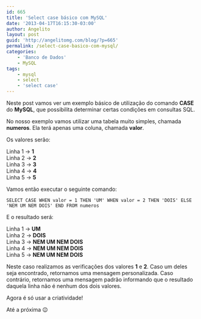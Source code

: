 ```yaml
---
id: 665
title: 'Select case básico com MySQL'
date: '2013-04-17T16:15:30-03:00'
author: Angelito
layout: post
guid: 'http://angelitomg.com/blog/?p=665'
permalink: /select-case-basico-com-mysql/
categories:
    - 'Banco de Dados'
    - MySQL
tags:
    - mysql
    - select
    - 'select case'
---
```


Neste post vamos ver um exemplo básico de utilização do comando **CASE** do **MySQL**, que possibilita determinar certas condições em consultas SQL.

No nosso exemplo vamos utilizar uma tabela muito simples, chamada **numeros**. Ela terá apenas uma coluna, chamada **valor**.

Os valores serão:

Linha 1 -&gt; **1**  
Linha 2 -&gt; **2**  
Linha 3 -&gt; **3**  
Linha 4 -&gt; **4**  
Linha 5 -&gt; **5**

Vamos então executar o seguinte comando:

`SELECT CASE WHEN valor = 1 THEN 'UM' WHEN valor = 2 THEN 'DOIS' ELSE 'NEM UM NEM DOIS' END FROM numeros`

E o resultado será:

Linha 1 -&gt; **UM**  
Linha 2 -&gt; **DOIS**  
Linha 3 -&gt; **NEM UM NEM DOIS**  
Linha 4 -&gt; **NEM UM NEM DOIS**  
Linha 5 -&gt; **NEM UM NEM DOIS**

Neste caso realizamos as verificações dos valores **1** e **2**. Caso um deles seja encontrado, retornamos uma mensagem personalizada. Caso contrário, retornamos uma mensagem padrão informando que o resultado daquela linha não é nenhum dos dois valores.

Agora é só usar a criatividade!

Até a próxima 😉